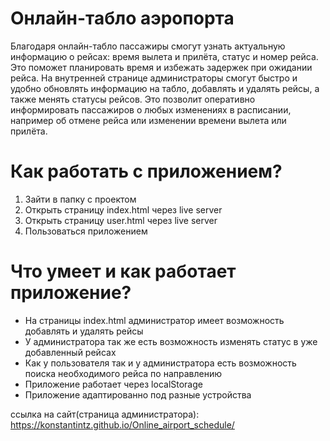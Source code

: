 # Онлайн-табло аэропорта
Благодаря онлайн-табло пассажиры смогут узнать актуальную информацию о рейсах: время вылета и прилёта, статус и номер рейса. Это поможет планировать время и избежать задержек при ожидании рейса.
На внутренней странице администраторы смогут быстро и удобно обновлять информацию на табло, добавлять и удалять рейсы, а также менять статусы рейсов. 
Это позволит оперативно информировать пассажиров о любых изменениях в расписании, например об отмене рейса или изменении времени вылета или прилёта.
# Как работать с приложением?
<ol>
  <li>Зайти в папку с проектом</li>
  <li>Открыть страницу index.html через  live server</li>
  <li>Открыть страницу user.html через  live server</li>
  <li>Пользоваться приложением</li>
</ol>

# Что умеет и как работает приложение?
<ul>
  <li>На страницы index.html администратор имеет возможность добавлять и удалять рейсы</li>
  <li>У администратора так же есть возможность изменять статус в уже добавленный рейсах</li>
  <li>Как у пользователя так и у администратора есть возможность поиска необходимого рейса по направлению</li>
  <li>Приложение работает через localStorage</li>
  <li>Приложение адаптированно под разные устройства</li>
</ul>

ссылка на сайт(страница администратора): https://konstantintz.github.io/Online_airport_schedule/
